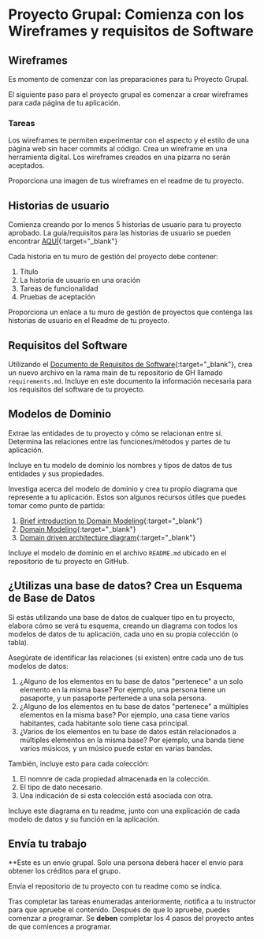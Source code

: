 ﻿# Proyecto Grupal: Comienza con los Wireframes y requisitos de Software

## Wireframes

Es momento de comenzar con las preparaciones para tu Proyecto Grupal. 

El siguiente paso para el proyecto grupal es comenzar a crear wireframes para cada página de tu aplicación.

### Tareas

Los wireframes te permiten experimentar con el aspecto y el estilo de una página web sin hacer commits al código. Crea un wireframe en una herramienta digital. Los wireframes creados en una pizarra no serán aceptados.

Proporciona una imagen de tus wireframes en el readme de tu proyecto.

## Historias de usuario

Comienza creando por lo menos 5 historias de usuario para tu proyecto aprobado. La guía/requisitos para las historias de usuario se pueden encontrar [AQUÍ](./UserStories){:target="_blank"}

Cada historia en tu muro de gestión del proyecto debe contener:

1. Título
2. La historia de usuario en una oración
3. Tareas de funcionalidad
4. Pruebas de aceptación

Proporciona un enlace a tu muro de gestión de proyectos que contenga las historias de usuario en el Readme de tu proyecto.

## Requisitos del Software

Utilizando el [Documento de Requisitos de Software](./SoftwareReqs){:target="_blank"}, crea un nuevo archivo en la rama main de tu repositorio de GH llamado `requirements.md`. Incluye en este documento la información necesaria para los requisitos del software de tu proyecto.

## Modelos de Dominio

Extrae las entidades de tu proyecto y cómo se relacionan entre sí. Determina las relaciones entre las funciones/métodos y partes de tu aplicación.

Incluye en tu modelo de dominio los nombres y tipos de datos de tus entidades y sus propiedades.

Investiga acerca del modelo de dominio y crea tu propio diagrama que represente a tu aplicación. Estos son algunos recursos útiles que puedes tomar como punto de partida:

1. [Brief introduction to Domain Modeling](https://medium.com/@olegchursin/a-brief-introduction-to-domain-modeling-862a30b38353){:target="_blank"}
1. [Domain Modeling](https://www.scaledagileframework.com/domain-modeling/){:target="_blank"}
1. [Domain driven architecture diagram](https://medium.com/nick-tune-tech-strategy-blog/domain-driven-architecture-diagrams-139a75acb578){:target="_blank"}

Incluye el modelo de dominio en el archivo `README.md` ubicado en el repositorio de tu proyecto en GitHub.

## ¿Utilizas una base de datos? Crea un Esquema de Base de Datos

Si estás utilizando una base de datos de cualquer tipo en tu proyecto, elabora cómo se verá tu esquema, creando un diagrama con todos los modelos de datos de tu aplicación, cada uno en su propia colección (o tabla).

Asegúrate de identificar las relaciones (si existen) entre cada uno de tus modelos de datos:

1. ¿Alguno de los elementos en tu base de datos "pertenece" a un solo elemento en la misma base? Por ejemplo, una persona tiene un pasaporte, y un pasaporte pertenede a una sola persona. 
1. ¿Alguno de los elementos en tu base de datos "pertenece" a múltiples elementos en la misma base? Por ejemplo, una casa tiene varios habitantes, cada habitante solo tiene casa principal. 
1. ¿Varios de los elementos en tu base de datos están relacionados a múltiples elementos en la misma base? Por ejemplo, una banda tiene varios músicos, y un músico puede estar en varias bandas. 

También, incluye esto para cada colección:

1. El nomnre de cada propiedad almacenada en la colección.
1. El tipo de dato necesario.
1. Una indicación de si esta colección está asociada con otra.

Incluye este diagrama en tu readme, junto con una explicación de cada modelo de datos y su función en la aplicación.

## Envía tu trabajo

**Este es un envío grupal. Solo una persona deberá hacer el envío para 
obtener los créditos para el grupo.

Envía el repositorio de tu proyecto con tu readme como se indica.

Tras completar las tareas enumeradas anteriormente, notifica a tu instructor para que apruebe el contenido. Después de que lo apruebe, puedes comenzar a programar. Se **deben** completar los 4 pasos del proyecto antes de que comiences a programar.
